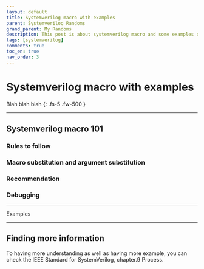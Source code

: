 ```yaml
---
layout: default
title: Systemverilog macro with examples
parent: Systemverilog Randoms
grand_parent: My Randoms
description: This post is about systemverilog macro and some examples of it
tags: [systemverilog]
comments: true
toc_en: true
nav_order: 3
---
```


# Systemverilog macro with examples
Blah blah blah
{: .fs-5 .fw-500 }

---
## Systemverilog macro 101
### Rules to follow
### Macro substitution and argument substitution
### Recommendation
### Debugging

---
Examples 

---
## Finding more information
To having more understanding as well as having more example, you can check the IEEE Standard for SystemVerilog, chapter.9 Process.


